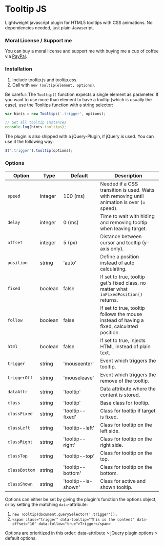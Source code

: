 # Tooltip JS

Lightweight javascript plugin for HTML5 tooltips with CSS animations. No dependencies needed, just plain Javascript.

### Moral License / Support me

You can buy a moral license and support me with buying me a cup of coffee via [PayPal](https://www.paypal.me/jakobploens/3,50).

### Installation

1. Include tooltip.js and tooltip.css.
2. Call with `new Tooltip(element, options)`.

Be careful: The `Tooltip()` function expects a single element as parameter. If you want to use more than element to have a tooltip (which is usually the case), use the Tooltips function with a string selector:

```javascript
var hints = new Tooltips('.trigger', options);

// Get all tooltip instances
console.log(hints.tooltips);
```

The plugin is also shipped with a jQuery-Plugin, if jQuery is used. You can use it the following way:

```javascript
$('.trigger').tooltip(options);
```

### Options

| Option | Type | Default | Description |
| ------ | ---- | ------- | ----------- |
| `speed` | integer | 100 (ms) | Needed if a CSS transition is used. Waits with removing until animation is over (= speed). |
| `delay` | integer | 0 (ms) | Time to wait with hiding and removing tooltip when leaving target. |
| `offset` | integer | 5 (px) | Distance between cursor and tooltip (y-axis only). |
| `position` | string | 'auto' | Define a position instead of auto calculating. |
| `fixed` | boolean | false | If set to true, tooltip get's fixed class, no matter what `inFixedPosition()` returns. |
| `follow` | boolean | false | If set to true, tooltip follows the mouse instead of having a fixed, calculated position. |
| `html` | boolean | false | If set to true, injects HTML instead of plain text. |
| `trigger` | string | 'mouseenter' | Event which triggers the tooltip. |
| `triggerOff` | string | 'mouseleave' | Event which triggers the remove of the tooltip. |
| `dataAttr` | string | 'tooltip' | Data attribute where the content is stored. |
| `class` | string | 'tooltip' | Base class for tooltip. |
| `classFixed` | string | 'tooltip--fixed' | Class for tooltip if target is fixed. |
| `classLeft` | string | 'tooltip--left' | Class for tooltip on the left side. |
| `classRight` | string | 'tooltip--right' | Class for tooltip on the right side. |
| `classTop` | string | 'tooltip--top' | Class for tooltip on the top. |
| `classBottom` | string | 'tooltip--bottom' | Class for tooltip on the bottom. |
| `classShown` | string | 'tooltip--is-shown' | Class for active and shown tooltip. |

Options can either be set by giving the plugin's function the options object, or by setting the matching `data`-attribute:

1. `new Tooltip(document.querySelector('.trigger'));`
2. `<span class="trigger" data-tooltip="This is the content" data-offset="10" data-follow="true">Trigger</span>`

Options are prioritized in this order: data-attribute > jQuery plugin options > default options.
